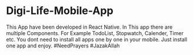 # Digi-Life-Mobile-App

This App have been developed in React Native. In This app there are multiple Components.
For Example TodoList, Stopwatch, Calender, Timer etc.
You dont need to install all apps one by one in your mobile.
Just install one app and enjoy.
#NeedPrayers
#JazakAllah

